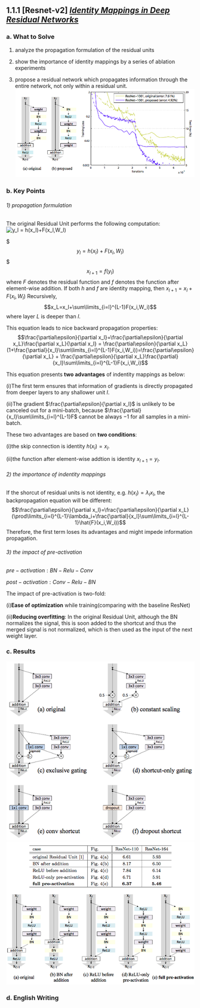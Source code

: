## 1.1.1  [Resnet-v2] [*Identity Mappings in Deep Residual Networks*](https://arxiv.org/pdf/1603.05027.pdf)
### a. What to Solve
1) analyze the propagation formulation of the residual units

2) show the importance of identity mappings by a series of ablation experiments

3) propose a residual network which propagates information through the entire network, not only within a residual unit.
![image](https://github.com/yukang2017/Paper-Notes/blob/master/1.%20Classical%20Network%20Architecture/Identity_Mappings0.png)

### b. Key Points
###### 1) propagation formulation
The original Residual Unit performs the following computation:
<a target="_blank"><img src="https://latex.codecogs.com/gif.latex?y_l&space;=&space;h(x_l)&plus;F(x_l,W_l)" title="y_l = h(x_l)+F(x_l,W_l)" /></a>

$$$y_l = h(x_l)+F(x_l,W_l)$$$
$$x_{l+1} = f(y_l)$$
where $F$ denotes the residual function and $f$ denotes the function after element-wise addition.
If both $h$ and $f$ are identity mapping, then $x_{l+1}=x_l+F(x_l,W_l)$
Recursively,$$x_L=x_l+\sum\limits_{i=l}^{L-1}F(x_i,W_i)$$
where layer $L$ is deeper than $l$.

This equation leads to nice backward propagation properties:
$$\frac{\partial\epsilon}{\partial x_l}=\frac{\partial\epsilon}{\partial x_L}\frac{\partial x_L}{\partial x_l} = \frac{\partial\epsilon}{\partial x_L}(1+\frac{\partial}{x_l}\sum\limits_{i=l}^{L-1}F(x_i,W_i))=\frac{\partial\epsilon}{\partial x_L} + \frac{\partial\epsilon}{\partial x_L}\frac{\partial}{x_l}\sum\limits_{i=l}^{L-1}F(x_i,W_i)$$

This equation presents **two advantages** of indentity mappings as below:

(i)The first term ensures that information of gradients is directly propagated from deeper layers to any shallower unit $l$.

(ii)The gradient $\frac{\partial\epsilon}{\partial x_l}$ is unlikely to be canceled out for a mini-batch, because $\frac{\partial}{x_l}\sum\limits_{i=l}^{L-1}F$ cannot be always $-1$ for all samples in a mini-batch.

These two advantages are based on **two conditions**:

(i)the skip connection is identity $h(x_l)=x_l$.

(ii)the function after element-wise addtion is identity $x_{l+1}=y_l$.
###### 2) the importance of indentity mappings
If the shorcut of residual units is not identity, e.g. $h(x_l)=\lambda_l x_l$, the backpropagation equation will be different:
$$\frac{\partial\epsilon}{\partial x_l}=\frac{\partial\epsilon}{\partial x_L}(\prod\limits_{i=l}^{L-1}\lambda_i+\frac{\partial}{x_l}\sum\limits_{i=l}^{L-1}\hat{F}(x_i,W_i))$$
Therefore, the first term loses its advantages and might impede information propagation.
###### 3) the impact of pre-activation
$pre-activation: BN-Relu-Conv$

$post-activation: Conv-Relu-BN$

The impact of pre-activation is two-fold:

(i)**Ease of optimization** while training(comparing with the baseline ResNet)

(ii)**Reducing overfitting**:
In the original Residual Unit, although the BN normalizes the signal, this is soon added to the shortcut and thus the merged signal is not normalized, which is then used as the input of  the next weight layer.
### c. Results
![image](https://github.com/yukang2017/Paper-Notes/blob/master/1.%20Classical%20Network%20Architecture/Identity_Mappings1.png)
![image](https://github.com/yukang2017/Paper-Notes/blob/master/1.%20Classical%20Network%20Architecture/Identity_Mappings2.png)

### d. English Writing

